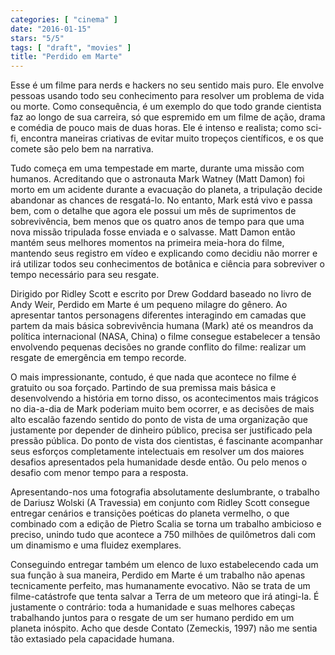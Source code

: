 ```yaml
---
categories: [ "cinema" ]
date: "2016-01-15"
stars: "5/5"
tags: [ "draft", "movies" ]
title: "Perdido em Marte"
---
```

Esse é um filme para nerds e hackers no seu sentido mais puro. Ele envolve pessoas usando todo seu conhecimento para resolver um problema de vida ou morte. Como consequência, é um exemplo do que todo grande cientista faz ao longo de sua carreira, só que espremido em um filme de ação, drama e comédia de pouco mais de duas horas. Ele é intenso e realista; como sci-fi, encontra maneiras criativas de evitar muito tropeços científicos, e os que comete são pelo bem na narrativa.

Tudo começa em uma tempestade em marte, durante uma missão com humanos. Acreditando que o astronauta Mark Watney (Matt Damon) foi morto em um acidente durante a evacuação do planeta, a tripulação decide abandonar as chances de resgatá-lo. No entanto, Mark está vivo e passa bem, com o detalhe que agora ele possui um mês de suprimentos de sobrevivência, bem menos que os quatro anos de tempo para que uma nova missão tripulada fosse enviada e o salvasse. Matt Damon então mantém seus melhores momentos na primeira meia-hora do filme, mantendo seus registro em vídeo e explicando como decidiu não morrer e irá utilizar todos seu conhecimentos de botânica e ciência para sobreviver o tempo necessário para seu resgate.

Dirigido por Ridley Scott e escrito por Drew Goddard baseado no livro de Andy Weir, Perdido em Marte é um pequeno milagre do gênero. Ao apresentar tantos personagens diferentes interagindo em camadas que partem da mais básica sobrevivência humana (Mark) até os meandros da política internacional (NASA, China) o filme consegue estabelecer a tensão envolvendo pequenas decisões no grande conflito do filme: realizar um resgate de emergência em tempo recorde.

O mais impressionante, contudo, é que nada que acontece no filme é gratuito ou soa forçado. Partindo de sua premissa mais básica e desenvolvendo a história em torno disso, os acontecimentos mais trágicos no dia-a-dia de Mark poderiam muito bem ocorrer, e as decisões de mais alto escalão fazendo sentido do ponto de vista de uma organização que justamente por depender de dinheiro público, precisa ser justificado pela pressão pública. Do ponto de vista dos cientistas, é fascinante acompanhar seus esforços completamente intelectuais em resolver um dos maiores desafios apresentados pela humanidade desde então. Ou pelo menos o desafio com menor tempo para a resposta.

Apresentando-nos uma fotografia absolutamente deslumbrante, o trabalho de Dariusz Wolski (A Travessia) em conjunto com Ridley Scott consegue entregar cenários e transições poéticas do planeta vermelho, o que combinado com a edição de Pietro Scalia se torna um trabalho ambicioso e preciso, unindo tudo que acontece a 750 milhões de quilômetros dali com um dinamismo e uma fluidez exemplares.

Conseguindo entregar também um elenco de luxo estabelecendo cada um sua função à sua maneira, Perdido em Marte é um trabalho não apenas tecnicamente perfeito, mas humanamente evocativo. Não se trata de um filme-catástrofe que tenta salvar a Terra de um meteoro que irá atingi-la. É justamente o contrário: toda a humanidade e suas melhores cabeças trabalhando juntos para o resgate de um ser humano perdido em um planeta inóspito. Acho que desde Contato (Zemeckis, 1997) não me sentia tão extasiado pela capacidade humana.
